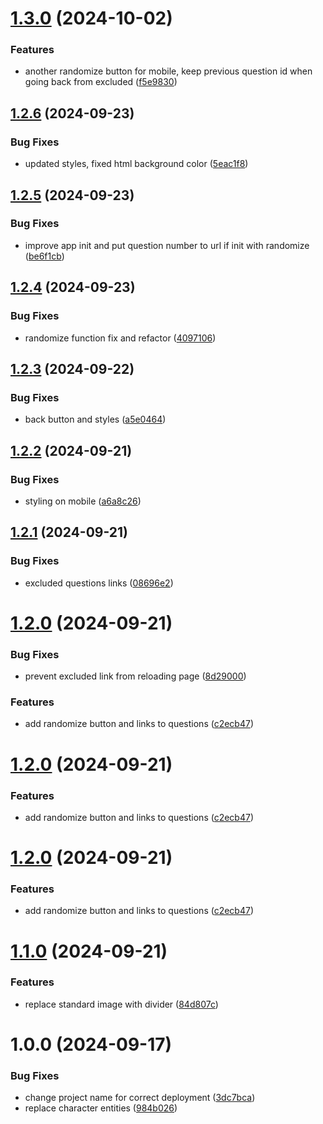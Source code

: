 # [1.3.0](https://github.com/okplanbo/geo-driving-theory-practice/compare/v1.2.6...v1.3.0) (2024-10-02)

### Features

- another randomize button for mobile, keep previous question id when going back from excluded ([f5e9830](https://github.com/okplanbo/geo-driving-theory-practice/commit/f5e9830281c7f773ae3cd71952cf1e283b228de3))

## [1.2.6](https://github.com/okplanbo/geo-driving-theory-practice/compare/v1.2.5...v1.2.6) (2024-09-23)

### Bug Fixes

- updated styles, fixed html background color ([5eac1f8](https://github.com/okplanbo/geo-driving-theory-practice/commit/5eac1f89d021cd32b4a17ee0faad150cc1007992))

## [1.2.5](https://github.com/okplanbo/geo-driving-theory-practice/compare/v1.2.4...v1.2.5) (2024-09-23)

### Bug Fixes

- improve app init and put question number to url if init with randomize ([be6f1cb](https://github.com/okplanbo/geo-driving-theory-practice/commit/be6f1cb27169f862b18db4ef356c3c6b60d34f11))

## [1.2.4](https://github.com/okplanbo/geo-driving-theory-practice/compare/v1.2.3...v1.2.4) (2024-09-23)

### Bug Fixes

- randomize function fix and refactor ([4097106](https://github.com/okplanbo/geo-driving-theory-practice/commit/409710668482ee83741f0682b118b0b648712a7f))

## [1.2.3](https://github.com/okplanbo/geo-driving-theory-practice/compare/v1.2.2...v1.2.3) (2024-09-22)

### Bug Fixes

- back button and styles ([a5e0464](https://github.com/okplanbo/geo-driving-theory-practice/commit/a5e0464a6954274dab110fee01b83f895c2147e1))

## [1.2.2](https://github.com/okplanbo/geo-driving-theory-practice/compare/v1.2.1...v1.2.2) (2024-09-21)

### Bug Fixes

- styling on mobile ([a6a8c26](https://github.com/okplanbo/geo-driving-theory-practice/commit/a6a8c264ed1a5352b9ea912eb65ce11c715238e5))

## [1.2.1](https://github.com/okplanbo/geo-driving-theory-practice/compare/v1.2.0...v1.2.1) (2024-09-21)

### Bug Fixes

- excluded questions links ([08696e2](https://github.com/okplanbo/geo-driving-theory-practice/commit/08696e2f5d6bd77aa49cee7e84f99003b02c2df8))

# [1.2.0](https://github.com/okplanbo/geo-driving-theory-practice/compare/v1.1.0...v1.2.0) (2024-09-21)

### Bug Fixes

- prevent excluded link from reloading page ([8d29000](https://github.com/okplanbo/geo-driving-theory-practice/commit/8d290007dcd1d27cdb24ad4f0a4922c7db29789f))

### Features

- add randomize button and links to questions ([c2ecb47](https://github.com/okplanbo/geo-driving-theory-practice/commit/c2ecb47674c70eda31dcf29ce03807f654508abb))

# [1.2.0](https://github.com/okplanbo/geo-driving-theory-practice/compare/v1.1.0...v1.2.0) (2024-09-21)

### Features

- add randomize button and links to questions ([c2ecb47](https://github.com/okplanbo/geo-driving-theory-practice/commit/c2ecb47674c70eda31dcf29ce03807f654508abb))

# [1.2.0](https://github.com/okplanbo/geo-driving-theory-practice/compare/v1.1.0...v1.2.0) (2024-09-21)

### Features

- add randomize button and links to questions ([c2ecb47](https://github.com/okplanbo/geo-driving-theory-practice/commit/c2ecb47674c70eda31dcf29ce03807f654508abb))

# [1.1.0](https://github.com/okplanbo/geo-driving-theory-practice/compare/v1.0.0...v1.1.0) (2024-09-21)

### Features

- replace standard image with divider ([84d807c](https://github.com/okplanbo/geo-driving-theory-practice/commit/84d807c8da552438c91178f41da83825cefaf305))

# 1.0.0 (2024-09-17)

### Bug Fixes

- change project name for correct deployment ([3dc7bca](https://github.com/okplanbo/geo-driving-theory-practice/commit/3dc7bca4c36618169776cb3de9edbb848ae870e6))
- replace character entities ([984b026](https://github.com/okplanbo/geo-driving-theory-practice/commit/984b026dc5694225b9f2eef52555eea2794fc411))
